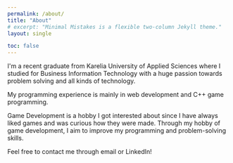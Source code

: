 ```yaml
---
permalink: /about/
title: "About"
# excerpt: "Minimal Mistakes is a flexible two-column Jekyll theme."
layout: single

toc: false
---
```


I'm a recent graduate from Karelia University of Applied Sciences where I studied for Business Information Technology with a huge passion towards problem solving and all kinds of technology.

My programming experience is mainly in web development and C++ game programming.

Game Development is a hobby I got interested about since I have always liked games and was curious how they were made. Through my hobby of game development, I aim to improve my programming and problem-solving skills.

Feel free to contact me through email or LinkedIn!